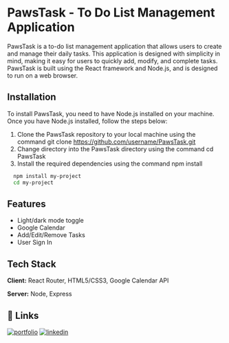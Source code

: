 
# PawsTask - To Do List Management Application

PawsTask is a to-do list management application that allows users to create and manage their daily tasks. This application is designed with simplicity in mind, making it easy for users to quickly add, modify, and complete tasks. PawsTask is built using the React framework and Node.js, and is designed to run on a web browser.


## Installation

To install PawsTask, you need to have Node.js installed on your machine. Once you have Node.js installed, follow the steps below:

1. Clone the PawsTask repository to your local machine using the command git clone https://github.com/username/PawsTask.git
2. Change directory into the PawsTask directory using the command cd PawsTask
3. Install the required dependencies using the command npm install

```bash
  npm install my-project
  cd my-project
```
    
## Features

- Light/dark mode toggle
- Google Calendar
- Add/Edit/Remove Tasks
- User Sign In


## Tech Stack

**Client:** React Router, HTML5/CSS3, Google Calendar API

**Server:** Node, Express


## 🔗 Links
[![portfolio](https://img.shields.io/badge/my_portfolio-000?style=for-the-badge&logo=ko-fi&logoColor=white)](https://github.com/tiffanynchau/)
[![linkedin](https://img.shields.io/badge/linkedin-0A66C2?style=for-the-badge&logo=linkedin&logoColor=white)](https://www.linkedin.com/in/tiffanynchau/)


